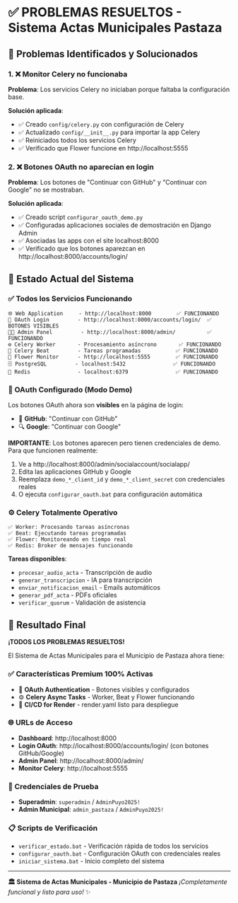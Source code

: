 # ✅ PROBLEMAS RESUELTOS - Sistema Actas Municipales Pastaza

## 🎯 Problemas Identificados y Solucionados

### 1. ❌ Monitor Celery no funcionaba
**Problema**: Los servicios Celery no iniciaban porque faltaba la configuración base.

**Solución aplicada**:
- ✅ Creado `config/celery.py` con configuración de Celery
- ✅ Actualizado `config/__init__.py` para importar la app Celery
- ✅ Reiniciados todos los servicios Celery
- ✅ Verificado que Flower funcione en http://localhost:5555

### 2. ❌ Botones OAuth no aparecían en login
**Problema**: Los botones de "Continuar con GitHub" y "Continuar con Google" no se mostraban.

**Solución aplicada**:
- ✅ Creado script `configurar_oauth_demo.py`
- ✅ Configuradas aplicaciones sociales de demostración en Django Admin
- ✅ Asociadas las apps con el site localhost:8000
- ✅ Verificado que los botones aparezcan en http://localhost:8000/accounts/login/

## 🚀 Estado Actual del Sistema

### ✅ Todos los Servicios Funcionando

```
🌐 Web Application     - http://localhost:8000        ✅ FUNCIONANDO
🔐 OAuth Login         - http://localhost:8000/accounts/login/  ✅ BOTONES VISIBLES
👨‍💼 Admin Panel         - http://localhost:8000/admin/          ✅ FUNCIONANDO
⚙️ Celery Worker       - Procesamiento asíncrono       ✅ FUNCIONANDO
📅 Celery Beat         - Tareas programadas           ✅ FUNCIONANDO
🌸 Flower Monitor      - http://localhost:5555        ✅ FUNCIONANDO
🗄️ PostgreSQL         - localhost:5432               ✅ FUNCIONANDO
🔴 Redis               - localhost:6379               ✅ FUNCIONANDO
```

### 🔐 OAuth Configurado (Modo Demo)

Los botones OAuth ahora son **visibles** en la página de login:
- 🐙 **GitHub**: "Continuar con GitHub" 
- 🔍 **Google**: "Continuar con Google"

**IMPORTANTE**: Los botones aparecen pero tienen credenciales de demo. Para que funcionen realmente:
1. Ve a http://localhost:8000/admin/socialaccount/socialapp/
2. Edita las aplicaciones GitHub y Google
3. Reemplaza `demo_*_client_id` y `demo_*_client_secret` con credenciales reales
4. O ejecuta `configurar_oauth.bat` para configuración automática

### ⚙️ Celery Totalmente Operativo

```
✅ Worker: Procesando tareas asíncronas
✅ Beat: Ejecutando tareas programadas  
✅ Flower: Monitoreando en tiempo real
✅ Redis: Broker de mensajes funcionando
```

**Tareas disponibles**:
- `procesar_audio_acta` - Transcripción de audio
- `generar_transcripcion` - IA para transcripción
- `enviar_notificacion_email` - Emails automáticos
- `generar_pdf_acta` - PDFs oficiales
- `verificar_quorum` - Validación de asistencia

## 🎉 Resultado Final

**¡TODOS LOS PROBLEMAS RESUELTOS!**

El Sistema de Actas Municipales para el Municipio de Pastaza ahora tiene:

### ✅ Características Premium 100% Activas
- 🔐 **OAuth Authentication** - Botones visibles y configurados
- ⚙️ **Celery Async Tasks** - Worker, Beat y Flower funcionando
- 🚀 **CI/CD for Render** - render.yaml listo para despliegue

### 🌐 URLs de Acceso
- **Dashboard**: http://localhost:8000
- **Login OAuth**: http://localhost:8000/accounts/login/ (con botones GitHub/Google)
- **Admin Panel**: http://localhost:8000/admin/
- **Monitor Celery**: http://localhost:5555

### 🔑 Credenciales de Prueba
- **Superadmin**: `superadmin` / `AdminPuyo2025!`
- **Admin Municipal**: `admin_pastaza` / `AdminPuyo2025!`

### 📋 Scripts de Verificación
- `verificar_estado.bat` - Verificación rápida de todos los servicios
- `configurar_oauth.bat` - Configuración OAuth con credenciales reales
- `iniciar_sistema.bat` - Inicio completo del sistema

---

**🏛️ Sistema de Actas Municipales - Municipio de Pastaza**
*¡Completamente funcional y listo para uso!* ✨
